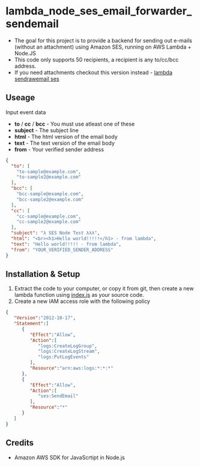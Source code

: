 # lambda_node_ses_email_forwarder_sendemail
* The goal for this project is to provide a backend for sending out e-mails (without an attachment) using Amazon SES, running on AWS Lambda + Node.JS
* This code only supports 50 recipients, a recipient is any to/cc/bcc address.
* If you need attachments checkout this version instead - [lambda sendrawemail ses](https://github.com/gellin/lambda_node_ses_email_forwarder_sendrawemail)

## Useage 
Input event data

* **to** / **cc** / **bcc** - You must use atleast one of these
* **subject** - The subject line
* **html** - The html version of the email body
* **text** - The text version of the email body
* **from** - Your verified sender address

```json
{
  "to": [
    "to-sample@example.com",
    "to-sample2@example.com"
  ],
  "bcc": [
    "bcc-sample@example.com",
    "bcc-sample2@example.com"
  ],
  "cc": [
    "cc-sample@example.com",
    "cc-sample2@example.com"
  ],
  "subject": "λ SES Node Test λλλ",
  "html": "<br><h1>Hello world!!!!!</h1> - from lambda",
  "text": "Hello world!!!!! - from lambda",
  "from": "YOUR_VERIFIED_SENDER_ADDRESS"
}
```

## Installation & Setup
1. Extract the code to your computer, or copy it from git, then create a new lambda function using [index.js](index.js) as your source code.
2. Create a new IAM access role with the following policy

```json
{  
   "Version":"2012-10-17",
   "Statement":[  
      {  
         "Effect":"Allow",
         "Action":[  
            "logs:CreateLogGroup",
            "logs:CreateLogStream",
            "logs:PutLogEvents"
         ],
         "Resource":"arn:aws:logs:*:*:*"
      },
      {  
         "Effect":"Allow",
         "Action":[  
            "ses:SendEmail"
         ],
         "Resource":"*"
      }
   ]
}
```


## Credits
* Amazon AWS SDK for JavaScrtipt in Node.js
